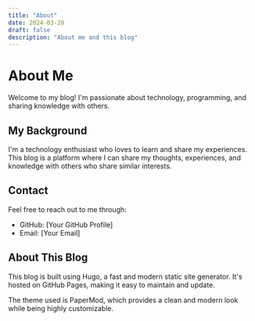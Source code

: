```yaml
---
title: "About"
date: 2024-03-20
draft: false
description: "About me and this blog"
---
```


# About Me

Welcome to my blog! I'm passionate about technology, programming, and sharing knowledge with others.

## My Background

I'm a technology enthusiast who loves to learn and share my experiences. This blog is a platform where I can share my thoughts, experiences, and knowledge with others who share similar interests.

## Contact

Feel free to reach out to me through:
- GitHub: [Your GitHub Profile]
- Email: [Your Email]

## About This Blog

This blog is built using Hugo, a fast and modern static site generator. It's hosted on GitHub Pages, making it easy to maintain and update.

The theme used is PaperMod, which provides a clean and modern look while being highly customizable. 
